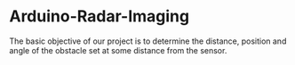 # Arduino-Radar-Imaging
The basic objective of our project is to determine the distance, position and angle of the obstacle set at some distance from the sensor. 
